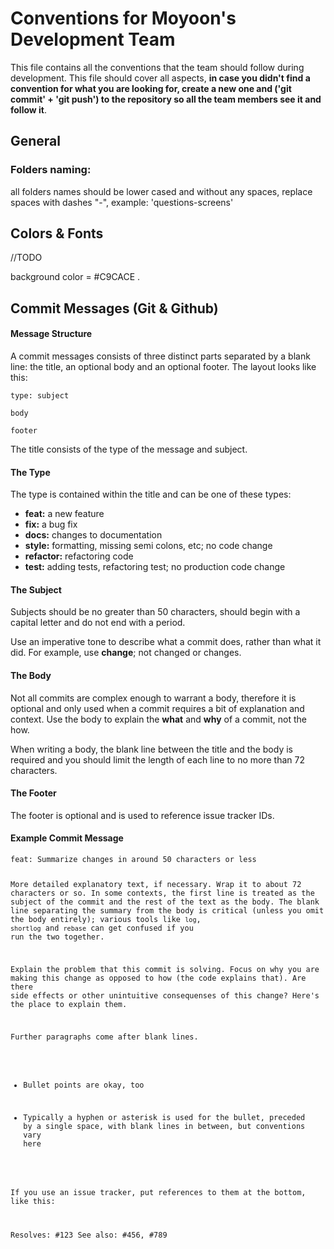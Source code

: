 # Conventions for Moyoon's Development Team
This file contains all the conventions that the team should follow during development. This file should cover all aspects, **in case you didn't find a convention for what you are looking for, create a new one and ('git commit' + 'git push') to the repository so all the team members see it and follow it**.

## General
### Folders naming:
all folders names should be lower cased and without any spaces, replace spaces with dashes "-", example:	'questions-screens'

## Colors & Fonts
//TODO

background color = #C9CACE .

## Commit Messages (Git & Github)
<article>
<h4>Message Structure</h4>
<p>A commit messages consists of three distinct parts separated by a blank line: the title, an optional body and an optional footer. The layout looks like this:</p>

<pre><code>type: subject

body

footer</code></pre>

<p>The title consists of the type of the message and subject.</p>
</article>

<article>
<h4>The Type</h4>
<p>The type is contained within the title and can be one of these types:</p>

<ul>
<li><strong>feat:</strong> a new feature</li>
<li><strong>fix:</strong> a bug fix</li>
<li><strong>docs:</strong> changes to documentation</li>
<li><strong>style:</strong> formatting, missing semi colons, etc; no code change</li>
<li><strong>refactor:</strong> refactoring code</li>
<li><strong>test:</strong> adding tests, refactoring test; no production code change</li>
</ul>
</article>

<article>
<h4>The Subject</h4>
<p>Subjects should be no greater than 50 characters, should begin with a capital letter and do not end with a period.</p>

<p>Use an imperative tone to describe what a commit does, rather than what it did. For example, use <strong>change</strong>; not changed or changes.</p>
</article>

<article>
<h4>The Body</h4>
<p>Not all commits are complex enough to warrant a body, therefore it is optional and only used when a commit requires a bit of explanation and context. Use the body to explain the <strong>what</strong> and <strong>why</strong> of a commit, not the how.</p>

<p>When writing a body, the blank line between the title and the body is required and you should limit the length of each line to no more than 72 characters.</p>
</article>

<article>
<h4>The Footer</h4>
<p>The footer is optional and is used to reference issue tracker IDs.</p>
</article>

<article>
<h4>Example Commit Message</h4>
<pre><code>feat: Summarize changes in around 50 characters or less

More detailed explanatory text, if necessary. Wrap it to about 72
characters or so. In some contexts, the first line is treated as the
subject of the commit and the rest of the text as the body. The
blank line separating the summary from the body is critical (unless
you omit the body entirely); various tools like `log`, `shortlog`
and `rebase` can get confused if you run the two together.

Explain the problem that this commit is solving. Focus on why you
are making this change as opposed to how (the code explains that).
Are there side effects or other unintuitive consequenses of this
change? Here's the place to explain them.

Further paragraphs come after blank lines.

 - Bullet points are okay, too

 - Typically a hyphen or asterisk is used for the bullet, preceded
   by a single space, with blank lines in between, but conventions
   vary here

If you use an issue tracker, put references to them at the bottom,
like this:

Resolves: #123
See also: #456, #789</code></pre>
</article>


